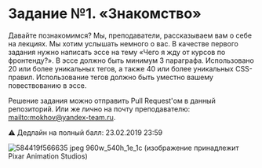 # Задание №1. «Знакомство»

Давайте познакомимся? Мы, преподаватели, рассказываем вам о себе на лекциях. Мы хотим услышать немного о вас. В качестве первого задания нужно написать эссе на тему «Чего я жду от курсов по фронтенду?». В эссе должно быть минимум 3 параграфа. Использовано 20 или более уникальных тегов, а также 40 или более уникальных CSS-правил. Использование тегов должно быть уместно вашему повествованию в эссе.

Решение задания можно отправить Pull Request'ом в данный репозиторий. Или же лично на почту преподавателю: <mailto:mokhov@yandex-team.ru>.

:warning: Дедлайн на полный балл: 23.02.2019 23:59

![584419f566635 jpeg 960w_540h_1e_1c](https://user-images.githubusercontent.com/357689/52909567-87224300-329b-11e9-9f66-1f2ec1ae911d.jpg)
(изображение принадлежит Pixar Animation Studios)
